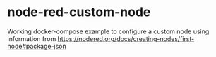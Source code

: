 # node-red-custom-node
Working docker-compose example to configure a custom node using information from https://nodered.org/docs/creating-nodes/first-node#package-json
